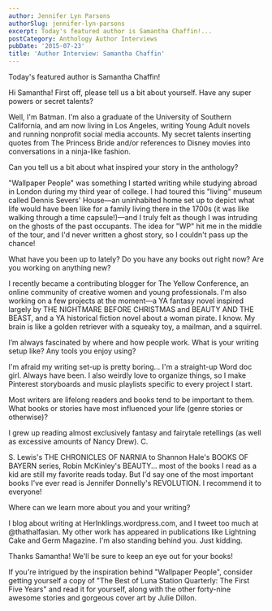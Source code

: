 ```yaml
---
author: Jennifer Lyn Parsons
authorSlug: jennifer-lyn-parsons
excerpt: Today's featured author is Samantha Chaffin!...
postCategory: Anthology Author Interviews
pubDate: '2015-07-23'
title: 'Author Interview: Samantha Chaffin'
---
```

Today's featured author is Samantha Chaffin!

Hi Samantha! First off, please tell us a bit about yourself. Have any super powers or secret talents?

Well, I'm Batman. I'm also a graduate of the University of Southern California, and am now living in Los Angeles, writing Young Adult novels and running nonprofit social media accounts. My secret talents inserting quotes from The Princess Bride and/or references to Disney movies into conversations in a ninja-like fashion.

Can you tell us a bit about what inspired your story in the anthology?

"Wallpaper People" was something I started writing while studying abroad in London during my third year of college. I had toured this "living" museum called Dennis Severs' House—an uninhabited home set up to depict what life would have been like for a family living there in the 1700s (it was like walking through a time capsule!)—and I truly felt as though I was intruding on the ghosts of the past occupants. The idea for "WP" hit me in the middle of the tour, and I'd never written a ghost story, so I couldn't pass up the chance!

What have you been up to lately? Do you have any books out right now? Are you working on anything new?

I recently became a contributing blogger for The Yellow Conference, an online community of creative women and young professionals. I'm also working on a few projects at the moment—a YA fantasy novel inspired largely by THE NIGHTMARE BEFORE CHRISTMAS and BEAUTY AND THE BEAST, and a YA historical fiction novel about a woman pirate. I know. My brain is like a golden retriever with a squeaky toy, a mailman, and a squirrel.

I’m always fascinated by where and how people work. What is your writing setup like? Any tools you enjoy using?

I'm afraid my writing set-up is pretty boring... I'm a straight-up Word doc girl. Always have been. I also weirdly love to organize things, so I make Pinterest storyboards and music playlists specific to every project I start.

Most writers are lifelong readers and books tend to be important to them. What books or stories have most influenced your life (genre stories or otherwise)?

I grew up reading almost exclusively fantasy and fairytale retellings (as well as excessive amounts of Nancy Drew). C.

S. Lewis's THE CHRONICLES OF NARNIA to Shannon Hale's BOOKS OF BAYERN series, Robin McKinley's BEAUTY... most of the books I read as a kid are still my favorite reads today. But I'd say one of the most important books I've ever read is Jennifer Donnelly's REVOLUTION. I recommend it to everyone!

Where can we learn more about you and your writing?

I blog about writing at HerInklings.wordpress.com, and I tweet too much at @thathalfasian. My other work has appeared in publications like Lightning Cake and Germ Magazine. I'm also standing behind you. Just kidding.

Thanks Samantha! We'll be sure to keep an eye out for your books!

If you're intrigued by the inspiration behind "Wallpaper People", consider getting yourself a copy of "The Best of Luna Station Quarterly: The First Five Years" and read it for yourself, along with the other forty-nine awesome stories and gorgeous cover art by Julie Dillon.